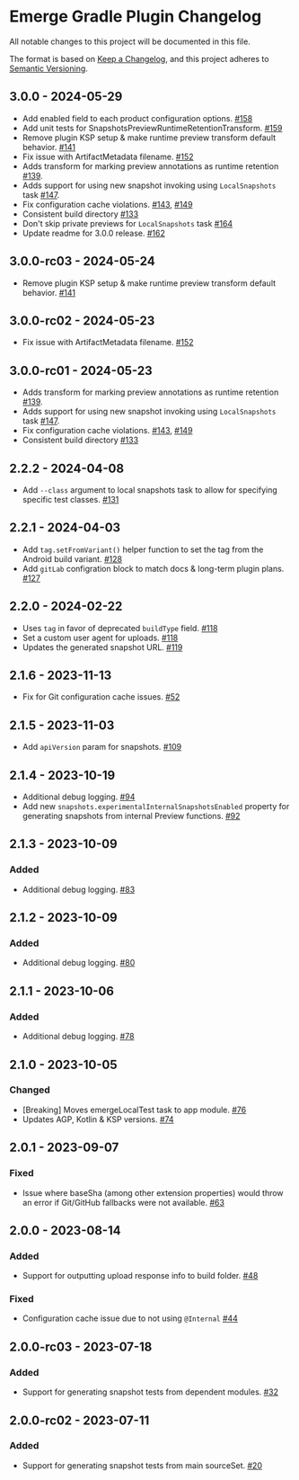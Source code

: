 # Emerge Gradle Plugin Changelog

All notable changes to this project will be documented in this file.

The format is based on [Keep a Changelog](https://keepachangelog.com/en/1.0.0/),
and this project adheres to [Semantic Versioning](https://semver.org/spec/v2.0.0.html).

## 3.0.0 - 2024-05-29

- Add enabled field to each product configuration
  options. [#158](https://github.com/EmergeTools/emerge-android/pull/158)
- Add unit tests for
  SnapshotsPreviewRuntimeRetentionTransform. [#159](https://github.com/EmergeTools/emerge-android/pull/159)
- Remove plugin KSP setup & make runtime preview transform default
  behavior. [#141](https://github.com/EmergeTools/emerge-android/pull/141)
- Fix issue with ArtifactMetadata
  filename. [#152](https://github.com/EmergeTools/emerge-android/pull/152)
- Adds transform for marking preview annotations as runtime
  retention [#139](https://github.com/EmergeTools/emerge-android/pull/139).
- Adds support for using new snapshot invoking using `LocalSnapshots`
  task [#147](https://github.com/EmergeTools/emerge-android/pull/147).
- Fix configuration cache
  violations. [#143](https://github.com/EmergeTools/emerge-android/pull/143), [#149](https://github.com/EmergeTools/emerge-android/pull/149)
- Consistent build directory [#133](https://github.com/EmergeTools/emerge-android/pull/133)
- Don't skip private previews for `LocalSnapshots`
  task [#164](https://github.com/EmergeTools/emerge-android/pull/164)
- Update readme for 3.0.0 release. [#162](https://github.com/EmergeTools/emerge-android/pull/162)

## 3.0.0-rc03 - 2024-05-24

- Remove plugin KSP setup & make runtime preview transform default
  behavior. [#141](https://github.com/EmergeTools/emerge-android/pull/141)

## 3.0.0-rc02 - 2024-05-23

- Fix issue with ArtifactMetadata
  filename. [#152](https://github.com/EmergeTools/emerge-android/pull/152)

## 3.0.0-rc01 - 2024-05-23

- Adds transform for marking preview annotations as runtime
  retention [#139](https://github.com/EmergeTools/emerge-android/pull/139).
- Adds support for using new snapshot invoking using `LocalSnapshots`
  task [#147](https://github.com/EmergeTools/emerge-android/pull/147).
- Fix configuration cache
  violations. [#143](https://github.com/EmergeTools/emerge-android/pull/143), [#149](https://github.com/EmergeTools/emerge-android/pull/149)
- Consistent build directory [#133](https://github.com/EmergeTools/emerge-android/pull/133)

## 2.2.2 - 2024-04-08

- Add `--class` argument to local snapshots task to allow for specifying specific test
  classes. [#131](https://github.com/EmergeTools/emerge-android/pull/131)

## 2.2.1 - 2024-04-03

- Add `tag.setFromVariant()` helper function to set the tag from the Android build
  variant. [#128](https://github.com/EmergeTools/emerge-android/pull/128)
- Add `gitLab` configration block to match docs & long-term plugin
  plans. [#127](https://github.com/EmergeTools/emerge-android/pull/127)

## 2.2.0 - 2024-02-22

- Uses `tag` in favor of deprecated `buildType`
  field. [#118](https://github.com/EmergeTools/emerge-android/pull/118)
- Set a custom user agent for
  uploads. [#118](https://github.com/EmergeTools/emerge-android/pull/118)
- Updates the generated snapshot URL. [#119](https://github.com/EmergeTools/emerge-android/pull/119)

## 2.1.6 - 2023-11-13

- Fix for Git configuration cache
  issues. [#52](https://github.com/EmergeTools/emerge-android/pull/52)

## 2.1.5 - 2023-11-03

- Add `apiVersion` param for
  snapshots. [#109](https://github.com/EmergeTools/emerge-android/pull/109)

## 2.1.4 - 2023-10-19

- Additional debug logging. [#94](https://github.com/EmergeTools/emerge-android/pull/94)
- Add new `snapshots.experimentalInternalSnapshotsEnabled` property for generating snapshots from
  internal Preview functions. [#92](https://github.com/EmergeTools/emerge-android/pull/92)

## 2.1.3 - 2023-10-09

### Added

- Additional debug logging. [#83](https://github.com/EmergeTools/emerge-android/pull/83)

## 2.1.2 - 2023-10-09

### Added

- Additional debug logging. [#80](https://github.com/EmergeTools/emerge-android/pull/80)

## 2.1.1 - 2023-10-06

### Added

- Additional debug logging. [#78](https://github.com/EmergeTools/emerge-android/pull/78)

## 2.1.0 - 2023-10-05

### Changed

- [Breaking] Moves emergeLocal<variant>Test task to app
  module. [#76](https://github.com/EmergeTools/emerge-android/pull/76)
- Updates AGP, Kotlin & KSP versions. [#74](https://github.com/EmergeTools/emerge-android/pull/74)

## 2.0.1 - 2023-09-07

### Fixed

- Issue where baseSha (among other extension properties) would throw an error if Git/GitHub
  fallbacks were not available. [#63](https://github.com/EmergeTools/emerge-android/pull/63)

## 2.0.0 - 2023-08-14

### Added

- Support for outputting upload response info to build
  folder. [#48](https://github.com/EmergeTools/emerge-android/pull/48)

### Fixed

- Configuration cache issue due to not
  using `@Internal` [#44](https://github.com/EmergeTools/emerge-android/pull/44)

## 2.0.0-rc03 - 2023-07-18

### Added

- Support for generating snapshot tests from dependent
  modules. [#32](https://github.com/EmergeTools/emerge-android/pull/32)

## 2.0.0-rc02 - 2023-07-11

### Added

- Support for generating snapshot tests from main
  sourceSet. [#20](https://github.com/EmergeTools/emerge-android/pull/20)
